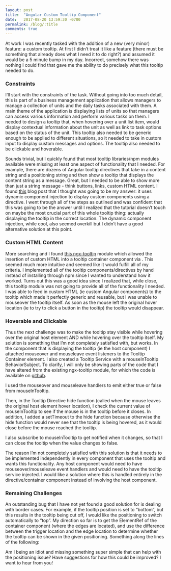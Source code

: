 ```yaml
---
layout: post
title:  "Angular Custom Tooltip Component"
date:   2017-08-20 13:59:30 -0700
permalink: /blog/:title
comments: true
---
```


At work I was recently tasked with the addition of a new (very minor) feature: a custom tooltip. At first I didn’t treat it like a feature (there must be something that already does what I need it to do right?) and assumed it would be a 5 minute bump in my day. Incorrect, somehow there was nothing I could find that gave me the ability to do precisely what this tooltip needed to do.

### Constraints

I’ll start with the constraints of the task. Without going into too much detail, this is part of a business management application that allows managers to manage a collection of units and the daily tasks associated with them. A main theme of the application is displaying lists of units so that managers can access various information and perform various tasks on them. I needed to design a tooltip that, when hovering over a unit list item, would display contextual information about the unit as well as link to task options based on the status of the unit. This tooltip also needed to be generic enough to be applied to different situations, so it needed to take in custom input to display custom messages and options. The tooltip also needed to be clickable and hoverable.

Sounds trivial, but I quickly found that most tooltip libraries/npm modules available were missing at least one aspect of functionality that I needed. For example, there are dozens of Angular tooltip directives that take in a content string and a positioning string and then show a tooltip that displays the content string as a message. Great, but I needed to be able to show more than just a string message - think buttons, links, custom HTML content. I found [this](https://medium.com/@amcdnl/building-tooltips-for-angular2-396320fa938f) blog post that I thought was going to be my answer: it uses dynamic component injection to display custom components using a directive. I went through all of the steps as outlined and was confident that this was going to be the answer until I realized that the tutorial doesn’t touch on maybe the most crucial part of this whole tooltip thing: actually displaying the tooltip in the correct location. The dynamic component injection, while cool, also seemed overkill but I didn’t have a good alternative solution at this point.

### Custom HTML Content

More searching and I found [this ngx-tooltip](https://github.com/pleerock/ngx-tooltip) module which allowed the insertion of custom HTML into a tooltip container component via <ng-content>. This seemed much more intuitive and seemed like it would fulfill all of my criteria. I implemented all of the tooltip components/directives by hand instead of installing through npm since I wanted to understand how it worked. Turns out this was a good idea since I realized that, while close, this tooltip module was not going to provide all of the functionality I needed. I was able to feed in custom HTML (ie custom Angular components) to the tooltip which made it perfectly generic and reusable, but I was unable to mouseover the tooltip itself. As soon as the mouse left the original hover location (ie to try to click a button in the tooltip) the tooltip would disappear.

### Hoverable and Clickable

Thus the next challenge was to make the tooltip stay visible while hovering over the original host element AND while hovering over the tooltip itself. My solution is something that I’m not completely satisfied with, but works. In the component that is displaying the tooltip (ie the host component) I attached mouseover and mouseleave event listeners to the Tooltip Container element. I also created a Tooltip Service with a mouseInTooltip BehaviorSubject. To clarify, I will only be showing parts of the code that I have altered from the existing ngx-tooltip module, for which the code is available on [github](https://github.com/pleerock/ngx-tooltip).

<script src="https://gist.github.com/natmegs/b76c9dc1f498752d0f32f3500af1b011.js"></script>
<script src="https://gist.github.com/natmegs/707bc0340df4e660a1f1bbb6408def29.js"></script>

I used the mouseover and mouseleave handlers to emit either true or false from mouseInTooltip.

<script src="https://gist.github.com/natmegs/de61c47d350a6a58cf801b85971cf361.js"></script>

Then, in the Tooltip Directive hide function (called when the mouse leaves the original host element hover location), I check the current value of mouseInTooltip to see if the mouse is in the tooltip before it closes. In addition, I added a setTimeout to the hide function because otherwise the hide function would never see that the tooltip is being hovered, as it would close before the mouse reached the tooltip.

<script src="https://gist.github.com/natmegs/9f8d4ce21e5591a3092b4d43d99301fe.js"></script>

I also subscribe to mouseInTooltip to get notified when it changes, so that I can close the tooltip when the value changes to false.

<script src="https://gist.github.com/natmegs/cd972e21659cdebc59eec71f45b80f0a.js"></script>

The reason I’m not completely satisfied with this solution is that it needs to be implemented independently in every component that uses the tooltip and wants this functionality. Any host component would need to have mouseover/mouseleave event handlers and would need to have the tooltip service injected. I would like a solution where this is handled entirely in the directive/container component instead of involving the host component.


### Remaining Challenges

An outstanding bug that I have not yet found a good solution for is dealing with border cases. For example, if the tooltip position is set to “bottom”, but this results in the tooltip being cut off, I would like the positioning to switch automatically to “top”. My direction so far is to get the ElementRef of the container component (where the edges are located), and use the difference between the trigger location and the edge location to determine whether the tooltip can be shown in the given positioning. Something along the lines of the following:

<script src="https://gist.github.com/natmegs/ebd6290a98d0cb4b9b262ef0566f4dfe.js"></script>

Am I being an idiot and missing something super simple that can help with the positioning issue? Have suggestions for how this could be improved? I want to hear from you!
